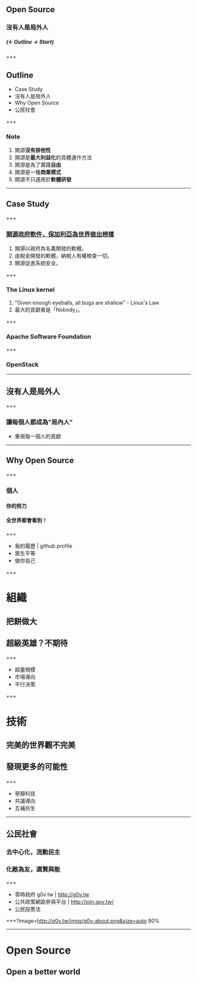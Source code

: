 ## Open Source
### 沒有人是局外人
##### (↓ Outline → Start)

+++

## Outline
- Case Study
- 沒有人是局外人
- Why Open Source
- 公民社會

+++

### Note
1. 開源**沒有排他性**
2. 開源是**最大利益化**的具體運作方法
3. 開源是為了實踐**自由**
4. 開源是一種**商業模式**
5. 開源不只適用於**軟體研發**

---
## Case Study

+++

### [開源政府軟件，保加利亞為世界做出榜樣](https://theinitium.com/article/20160707-dailynews-Bulgaria-open-source-software/)
1. 開源以政府為名義開發的軟體。
2. 由稅金開發的軟體，納稅人有權檢查一切。
3. 開源促進系統安全。

+++

### The Linux kernel
1. "Given enough eyeballs, all bugs are shallow" - Linus's Law
2. 最大的貢獻者是「Nobody」。

+++
### Apache Software Foundation
+++
### OpenStack

---

## 沒有人是局外人

+++

### 讓每個人都成為"局內人"
- 重視每一個人的貢獻

---

## Why Open Source

+++

### 個人
#### 你的努力
#### 全世界都會看到！

+++

- 我的履歷 | github profile
- 眾生平等
- 做你自己

+++

# 組織
## 把餅做大
## 超級英雄？不期待

+++

- 超量規模
- 市場導向
- 平行決策

+++

# 技術
## 完美的世界觀不完美
## 發現更多的可能性

+++

- 寧靜科技
- 共識導向
- 互補共生

---

## 公民社會
### 去中心化，流動民主
### 化敵為友，選賢與能

+++

- 零時政府 g0v.tw | http://g0v.tw
- 公共政策網路參與平台 | http://join.gov.tw/
- 公民投票法

+++?image=http://g0v.tw/imgs/g0v-about.png&size=auto 90%

---

# Open Source
## Open a better world
